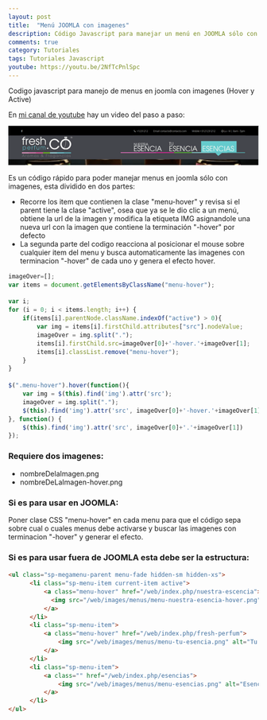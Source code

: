 ```yaml
---
layout: post
title:  "Menú JOOMLA con imagenes"
description: Código Javascript para manejar un menú en JOOMLA sólo con imagenes (sin componenetes o modulos) 
comments: true
category: Tutoriales
tags: Tutoriales Javascript
youtube: https://youtu.be/2NfTcPnlSpc
---
```


Codigo javascript para manejo de menus en joomla con imagenes (Hover y Active)

En <a target="_blank" href="{{ page.youtube }}">mi canal de youtube</a> hay un video del paso a paso: 

![ejemplo menu](https://raw.githubusercontent.com/juandavid8a/javascript-menu-images-joomla/master/menu-images.gif)

Es un código rápido para poder manejar menus en joomla sólo con imagenes, esta dividido en dos partes:
* Recorre los item que contienen la clase "menu-hover" y revisa si el parent tiene la clase "active", osea que ya se le dio clic a un menú, obtiene la url de la imagen y modifica la etiqueta IMG asignandole una nueva url con la imagen que contiene la terminación "-hover" por defecto
* La segunda parte del codigo reacciona al posicionar el mouse sobre cualquier item del menu y busca automaticamente las imagenes con terminacion "-hover" de cada uno y genera el efecto hover.

```javascript
imageOver=[];	
var items = document.getElementsByClassName("menu-hover");

var i;
for (i = 0; i < items.length; i++) {
	if(items[i].parentNode.className.indexOf("active") > 0){
		var img = items[i].firstChild.attributes["src"].nodeValue;
		imageOver = img.split(".");
		items[i].firstChild.src=imageOver[0]+'-hover.'+imageOver[1];
		items[i].classList.remove("menu-hover");
	}
} 	
  
$(".menu-hover").hover(function(){
	var img = $(this).find('img').attr('src');
	imageOver = img.split(".");
	$(this).find('img').attr('src', imageOver[0]+'-hover.'+imageOver[1])
}, function() {
	$(this).find('img').attr('src', imageOver[0]+'.'+imageOver[1])
});
```

### Requiere dos imagenes:
* nombreDelaImagen.png
* nombreDeLaImagen-hover.png

### Si es para usar en JOOMLA:
Poner clase CSS "menu-hover" en cada menu para que el código sepa sobre cual o cuales menus debe activarse y buscar las imagenes con terminacion "-hover" y generar el efecto.

### Si es para usar fuera de JOOMLA esta debe ser la estructura:

```html
<ul class="sp-megamenu-parent menu-fade hidden-sm hidden-xs">
      <li class="sp-menu-item current-item active">
          <a class="menu-hover" href="/web/index.php/nuestra-escencia">
            <img src="/web/images/menus/menu-nuestra-esencia-hover.png" alt="Nuestra Escencia">
          </a>
      </li>
      <li class="sp-menu-item">
          <a class="menu-hover" href="/web/index.php/fresh-perfum">
              <img src="/web/images/menus/menu-tu-esencia.png" alt="Tu esencia">
          </a>
      </li>
      <li class="sp-menu-item">
          <a class="" href="/web/index.php/esencias">
              <img src="/web/images/menus/menu-esencias.png" alt="Esencias">
          </a>
      </li>
</ul>
```
